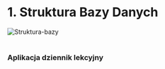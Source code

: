 <h1> 1. Struktura Bazy Danych</h1>
<img src="https://i.ibb.co/JdDX8jF/Struktura-bazy.png" alt="Struktura-bazy" border="0">
<br><br>
<h3>Aplikacja dziennik lekcyjny</h3>
